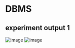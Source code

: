 # DBMS
## experiment output 1
![image](https://user-images.githubusercontent.com/112066513/194209993-1753e3c9-526b-470a-a686-c9477d160641.png)
![image](https://user-images.githubusercontent.com/112066513/194210113-dbcde89b-47c9-437e-b496-f731f484ef1e.png)

